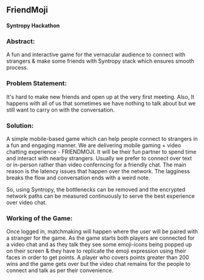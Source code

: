## FriendMoji
#### Syntropy Hackathon

### Abstract:

A fun and interactive game for the vernacular audience to connect with strangers & make some friends with Syntropy stack which ensures smooth process.

### Problem Statement:
It's hard to make new friends and open up at the very first meeting. Also, It happens with all of us that sometimes we have nothing to talk about but we still want to carry on with the conversation.

### Solution:
A simple mobile-based game which can help people connect to strangers in a fun and engaging manner. We are delivering mobile gaming + video chatting experience - FRIENDMOJI. It will be their fun partner to spend time and interact with nearby strangers. Usually we prefer to connect over text or in-person rather than video conferncing for a friendly chat. The main reason is the latency issues that happen over the network. The lagginess breaks the flow and conversation ends with a weird note.

So, using Syntropy, the bottlenecks can be removed and the encrypted network paths can be measured continuously to serve the best experience over video chat.

### Working of the Game:
Once logged in, matchmaking will happen where the user will be paired with a stranger for the game. As the game starts both players are connected for a video chat and as they talk they see some emoji-icons being popped up on their screen & they have to replicate the emoji expression using their faces in order to get points. A player who covers points greater than 200 wins and the game gets over but the video chat remains for the people to connect and talk as per their convenience.